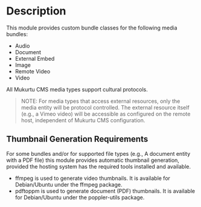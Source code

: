 # Description
This module provides custom bundle classes for the following media bundles:
* Audio
* Document
* External Embed
* Image
* Remote Video
* Video

All Mukurtu CMS media types support cultural protocols.
>NOTE: For media types that access external resources, only the media entity will be protocol controlled. The external resource itself (e.g., a Vimeo video) will be accessible as configured on the remote host, independent of Mukurtu CMS configuration.

## Thumbnail Generation Requirements
For some bundles and/or for supported file types (e.g., A document entity with a PDF file) this module provides automatic thumbnail generation, provided the hosting system has the required tools installed and available.
* ffmpeg is used to generate video thumbnails. It is available for Debian/Ubuntu under the ffmpeg package.
* pdftoppm is used to generate document (PDF) thumbnails. It is available for Debian/Ubuntu under the poppler-utils package.

